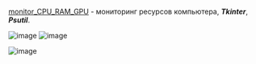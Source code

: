 [monitor_CPU_RAM_GPU](https://github.com/drug173/Python/tree/main/applications/monitor_CPU_RAM_GPU) - мониторинг ресурсов компьютера, ___Tkinter___, ___Psutil___.  

![image](https://github.com/drug173/Python/assets/47415634/96e71a6f-5afb-442c-b41d-e40b6734a89d)  ![image](https://github.com/drug173/Python/assets/47415634/c38f84c4-8cdd-4aa2-984f-341118868ea9) 

![image](https://github.com/drug173/Python/assets/47415634/47aea07f-c836-44e7-b2a8-efbd5ab5aa19)  
